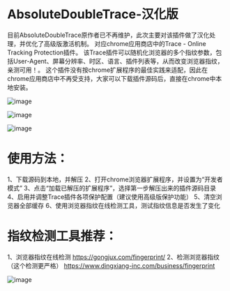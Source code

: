 # AbsoluteDoubleTrace-汉化版
目前AbsoluteDoubleTrace原作者已不再维护，此次主要对该插件做了汉化处理，并优化了高级版激活机制。
对应chrome应用商店中的Trace - Online Tracking Protection插件。
该Trace插件可以随机化浏览器的多个指纹参数，包括User-Agent、屏幕分辨率、时区、语言、插件列表等，从而改变浏览器指纹，亲测可用！。
这个插件没有按chrome扩展程序的最佳实践来适配，因此在chrome应用商店中不再受支持，大家可以下载插件源码后，直接在chrome中本地安装。

![image](https://github.com/user-attachments/assets/61781399-6af3-44b5-a3be-6619d04e51e1)

![image](https://github.com/user-attachments/assets/53d1f173-ca5e-42ab-94e3-9dcf9940679b)

![image](https://github.com/user-attachments/assets/1ec8fc90-6be4-4512-9f64-8364408af18b)


# 使用方法：
1、下载源码到本地，并解压
2、打开chrome浏览器扩展程序，并设置为“开发者模式”
3、点击“加载已解压的扩展程序”，选择第一步解压出来的插件源码目录
4、启用并调整Trace插件各项保护配置（建议使用高级版保护功能）
5、清空浏览器全部缓存
6、使用浏览器指纹在线检测工具，测试指纹信息是否发生了变化

# 指纹检测工具推荐：
1、浏览器指纹在线检测	https://gongjux.com/fingerprint/
2、检测浏览器指纹（这个检测更严格）	https://www.dingxiang-inc.com/business/fingerprint

![image](https://github.com/user-attachments/assets/193a52db-09cc-4870-b4b0-52d6fcb6e64c)

